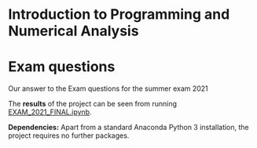# Introduction to Programming and Numerical Analysis
# Exam questions

Our answer to the Exam questions for the summer exam 2021

The **results** of the project can be seen from running [EXAM_2021_FINAL.ipynb](EXAM_2021_FINAL.ipynb).

**Dependencies:** Apart from a standard Anaconda Python 3 installation, the project requires no further packages.